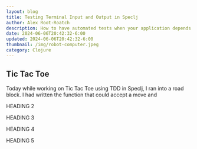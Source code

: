 ```yaml
---
layout: blog
title: Testing Terminal Input and Output in Speclj
author: Alex Root-Roatch
description: How to have automated tests when your application depends on user input and printing to the terminal
date: 2024-06-06T20:42:32-6:00
updated: 2024-06-06T20:42:32-6:00
thumbnail: /img/robot-computer.jpeg
category: Clojure
---
```


## Tic Tac Toe

Today while working on Tic Tac Toe using TDD in Speclj, I ran into a road block. I had written the function that could accept a move and 

HEADING 2

HEADING 3

HEADING 4

HEADING 5

